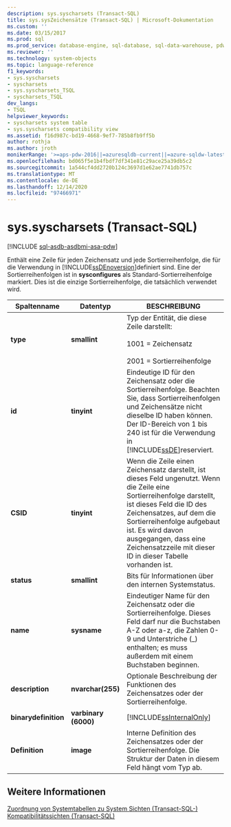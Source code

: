 ```yaml
---
description: sys.syscharsets (Transact-SQL)
title: sys.sysZeichensätze (Transact-SQL) | Microsoft-Dokumentation
ms.custom: ''
ms.date: 03/15/2017
ms.prod: sql
ms.prod_service: database-engine, sql-database, sql-data-warehouse, pdw
ms.reviewer: ''
ms.technology: system-objects
ms.topic: language-reference
f1_keywords:
- sys.syscharsets
- syscharsets
- sys.syscharsets_TSQL
- syscharsets_TSQL
dev_langs:
- TSQL
helpviewer_keywords:
- syscharsets system table
- sys.syscharsets compatibility view
ms.assetid: f16d987c-bd19-4668-9ef7-785b8fb9ff5b
author: rothja
ms.author: jroth
monikerRange: '>=aps-pdw-2016||=azuresqldb-current||=azure-sqldw-latest||>=sql-server-2016||>=sql-server-linux-2017||=azuresqldb-mi-current'
ms.openlocfilehash: bd065f5e1b4fbdf7df341e81c29ace25a39db5c2
ms.sourcegitcommit: 1a544cf4dd2720b124c3697d1e62ae7741db757c
ms.translationtype: MT
ms.contentlocale: de-DE
ms.lasthandoff: 12/14/2020
ms.locfileid: "97466971"
---
```

# <a name="syssyscharsets-transact-sql"></a>sys.syscharsets (Transact-SQL)
[!INCLUDE [sql-asdb-asdbmi-asa-pdw](../../includes/applies-to-version/sql-asdb-asdbmi-asa-pdw.md)]

  Enthält eine Zeile für jeden Zeichensatz und jede Sortierreihenfolge, die für die Verwendung in [!INCLUDE[ssDEnoversion](../../includes/ssdenoversion-md.md)]definiert sind. Eine der Sortierreihenfolgen ist in **sysconfigures** als Standard-Sortierreihenfolge markiert. Dies ist die einzige Sortierreihenfolge, die tatsächlich verwendet wird.  
  
|Spaltenname|Datentyp|BESCHREIBUNG|  
|-----------------|---------------|-----------------|  
|**type**|**smallint**|Typ der Entität, die diese Zeile darstellt:<br /><br /> 1001 = Zeichensatz<br /><br /> 2001 = Sortierreihenfolge|  
|**id**|**tinyint**|Eindeutige ID für den Zeichensatz oder die Sortierreihenfolge. Beachten Sie, dass Sortierreihenfolgen und Zeichensätze nicht dieselbe ID haben können. Der ID-Bereich von 1 bis 240 ist für die Verwendung in [!INCLUDE[ssDE](../../includes/ssde-md.md)]reserviert.|  
|**CSID**|**tinyint**|Wenn die Zeile einen Zeichensatz darstellt, ist dieses Feld ungenutzt. Wenn die Zeile eine Sortierreihenfolge darstellt, ist dieses Feld die ID des Zeichensatzes, auf dem die Sortierreihenfolge aufgebaut ist. Es wird davon ausgegangen, dass eine Zeichensatzzeile mit dieser ID in dieser Tabelle vorhanden ist.|  
|**status**|**smallint**|Bits für Informationen über den internen Systemstatus.|  
|**name**|**sysname**|Eindeutiger Name für den Zeichensatz oder die Sortierreihenfolge. Dieses Feld darf nur die Buchstaben A-Z oder a-z, die Zahlen 0-9 und Unterstriche (_) enthalten; es muss außerdem mit einem Buchstaben beginnen.|  
|**description**|**nvarchar(255)**|Optionale Beschreibung der Funktionen des Zeichensatzes oder der Sortierreihenfolge.|  
|**binarydefinition**|**varbinary (6000)**|[!INCLUDE[ssInternalOnly](../../includes/ssinternalonly-md.md)]|  
|**Definition**|**image**|Interne Definition des Zeichensatzes oder der Sortierreihenfolge. Die Struktur der Daten in diesem Feld hängt vom Typ ab.|  
  
## <a name="see-also"></a>Weitere Informationen  
 [Zuordnung von Systemtabellen zu System Sichten &#40;Transact-SQL-&#41;](../../relational-databases/system-tables/mapping-system-tables-to-system-views-transact-sql.md)   
 [Kompatibilitätssichten &#40;Transact-SQL&#41;](~/relational-databases/system-compatibility-views/system-compatibility-views-transact-sql.md)  
  
  
